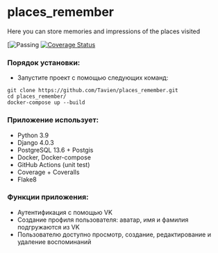 # places_remember
Here you can store memories and impressions of the places visited

[![Passing](https://github.com/Tavien/places_remember/actions/workflows/django_tests.yml/badge.svg?event=push)
[![Coverage Status](https://coveralls.io/repos/github/Tavien/places_remember/badge.svg?branch=master)](https://coveralls.io/github/Tavien/places_remember?branch=master)

### Порядок установки:

- Запустите проект с помощью следующих команд:
```
git clone https://github.com/Tavien/places_remember.git
cd places_remember/
docker-compose up --build
```

### Приложение использует:

- Python 3.9
- Django 4.0.3
- PostgreSQL 13.6 + Postgis
- Docker, Docker-compose
- GitHub Actions (unit test)
- Coverage + Coveralls
- Flake8

### Функции приложения:

- Аутентификация с помощью VK
- Создание профиля пользователя: аватар, имя и фамилия подгружаются из VK
- Пользователю доступно просмотр, создание, редактирование и удаление воспоминаний
